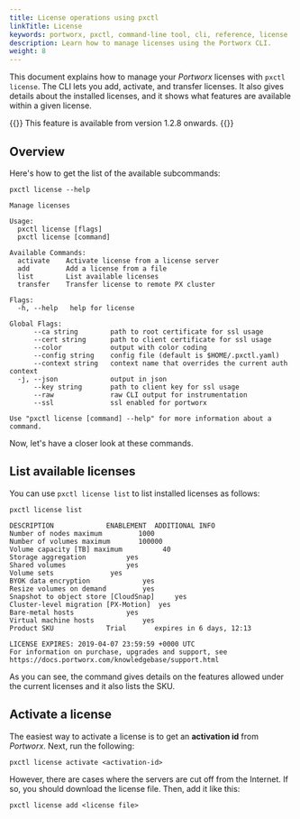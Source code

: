 ```yaml
---
title: License operations using pxctl
linkTitle: License
keywords: portworx, pxctl, command-line tool, cli, reference, license
description: Learn how to manage licenses using the Portworx CLI.
weight: 8
---
```


This document explains how to manage your _Portworx_ licenses with
`pxctl license`. The CLI lets you add, activate, and transfer licenses. It also gives details about the installed licenses, and it shows what features are available within a given license.

{{<info>}}
This feature is available from version 1.2.8 onwards.
{{</info>}}

## Overview

Here's how to get the list of the available subcommands:

```text
pxctl license --help
```
 
```
Manage licenses

Usage:
  pxctl license [flags]
  pxctl license [command]

Available Commands:
  activate    Activate license from a license server
  add         Add a license from a file
  list        List available licenses
  transfer    Transfer license to remote PX cluster

Flags:
  -h, --help   help for license

Global Flags:
      --ca string        path to root certificate for ssl usage
      --cert string      path to client certificate for ssl usage
      --color            output with color coding
      --config string    config file (default is $HOME/.pxctl.yaml)
      --context string   context name that overrides the current auth context
  -j, --json             output in json
      --key string       path to client key for ssl usage
      --raw              raw CLI output for instrumentation
      --ssl              ssl enabled for portworx

Use "pxctl license [command] --help" for more information about a command.
```

Now, let's have a closer look at these commands.

## List available licenses

You can use `pxctl license list` to list installed licenses as follows: 

```text
pxctl license list
```

```
DESCRIPTION				ENABLEMENT	ADDITIONAL INFO
Number of nodes maximum			1000		
Number of volumes maximum		100000		
Volume capacity [TB] maximum		  40		
Storage aggregation			 yes		
Shared volumes				 yes		
Volume sets				 yes		
BYOK data encryption			 yes		
Resize volumes on demand		 yes		
Snapshot to object store [CloudSnap]	 yes		
Cluster-level migration [PX-Motion]	 yes		
Bare-metal hosts			 yes		
Virtual machine hosts			 yes		
Product SKU				Trial		expires in 6 days, 12:13

LICENSE EXPIRES: 2019-04-07 23:59:59 +0000 UTC
For information on purchase, upgrades and support, see
https://docs.portworx.com/knowledgebase/support.html
```

As you can see, the command gives details on the features allowed under the current licenses and it also lists the SKU.

## Activate a license

The easiest way to activate a license is to get an **activation id** from _Portworx_. Next, run the following:

```text
pxctl license activate <activation-id>
```

However, there are cases where the servers are cut off from the Internet. If so, you should download the license file. Then, add it like this:

```text
pxctl license add <license file>
```
